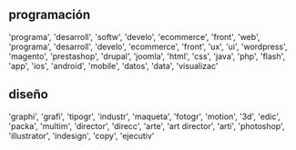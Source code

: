 ## programación
'programa', 'desarroll', 'softw', 'develo', 'ecommerce', 'front', 'web', 'programa', 'desarroll', 'develo', 'ecommerce', 'front', 'ux', 'ui', 'wordpress', 'magento', 'prestashop', 'drupal', 'joomla', 'html', 'css', 'java', 'php', 'flash', 'app', 'ios', 'android', 'mobile', 'datos', 'data', 'visualizac'

## diseño
'graphi', 'grafi', 'tipogr', 'industr', 'maqueta', 'fotogr', 'motion', '3d', 'edic', 'packa', 'multim', 'director', 'direcc', 'arte', 'art director', 'arti', 'photoshop', 'illustrator', 'indesign', 'copy', 'ejecutiv'
